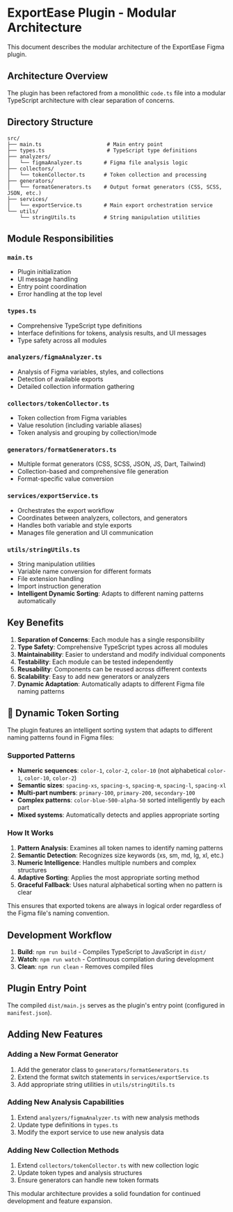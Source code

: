 # ExportEase Plugin - Modular Architecture

This document describes the modular architecture of the ExportEase Figma plugin.

## Architecture Overview

The plugin has been refactored from a monolithic `code.ts` file into a modular TypeScript architecture with clear separation of concerns.

## Directory Structure

```
src/
├── main.ts                     # Main entry point
├── types.ts                    # TypeScript type definitions
├── analyzers/
│   └── figmaAnalyzer.ts       # Figma file analysis logic
├── collectors/
│   └── tokenCollector.ts      # Token collection and processing
├── generators/
│   └── formatGenerators.ts    # Output format generators (CSS, SCSS, JSON, etc.)
├── services/
│   └── exportService.ts       # Main export orchestration service
└── utils/
    └── stringUtils.ts         # String manipulation utilities
```

## Module Responsibilities

### `main.ts`
- Plugin initialization
- UI message handling
- Entry point coordination
- Error handling at the top level

### `types.ts`
- Comprehensive TypeScript type definitions
- Interface definitions for tokens, analysis results, and UI messages
- Type safety across all modules

### `analyzers/figmaAnalyzer.ts`
- Analysis of Figma variables, styles, and collections
- Detection of available exports
- Detailed collection information gathering

### `collectors/tokenCollector.ts`
- Token collection from Figma variables
- Value resolution (including variable aliases)
- Token analysis and grouping by collection/mode

### `generators/formatGenerators.ts`
- Multiple format generators (CSS, SCSS, JSON, JS, Dart, Tailwind)
- Collection-based and comprehensive file generation
- Format-specific value conversion

### `services/exportService.ts`
- Orchestrates the export workflow
- Coordinates between analyzers, collectors, and generators
- Handles both variable and style exports
- Manages file generation and UI communication

### `utils/stringUtils.ts`
- String manipulation utilities
- Variable name conversion for different formats
- File extension handling
- Import instruction generation
- **Intelligent Dynamic Sorting**: Adapts to different naming patterns automatically

## Key Benefits

1. **Separation of Concerns**: Each module has a single responsibility
2. **Type Safety**: Comprehensive TypeScript types across all modules
3. **Maintainability**: Easier to understand and modify individual components
4. **Testability**: Each module can be tested independently
5. **Reusability**: Components can be reused across different contexts
6. **Scalability**: Easy to add new generators or analyzers
7. **Dynamic Adaptation**: Automatically adapts to different Figma file naming patterns

## 🎯 Dynamic Token Sorting

The plugin features an intelligent sorting system that adapts to different naming patterns found in Figma files:

### Supported Patterns
- **Numeric sequences**: `color-1`, `color-2`, `color-10` (not alphabetical `color-1`, `color-10`, `color-2`)
- **Semantic sizes**: `spacing-xs`, `spacing-s`, `spacing-m`, `spacing-l`, `spacing-xl`
- **Multi-part numbers**: `primary-100`, `primary-200`, `secondary-100`
- **Complex patterns**: `color-blue-500-alpha-50` sorted intelligently by each part
- **Mixed systems**: Automatically detects and applies appropriate sorting

### How It Works
1. **Pattern Analysis**: Examines all token names to identify naming patterns
2. **Semantic Detection**: Recognizes size keywords (xs, sm, md, lg, xl, etc.)
3. **Numeric Intelligence**: Handles multiple numbers and complex structures
4. **Adaptive Sorting**: Applies the most appropriate sorting method
5. **Graceful Fallback**: Uses natural alphabetical sorting when no pattern is clear

This ensures that exported tokens are always in logical order regardless of the Figma file's naming convention.

## Development Workflow

1. **Build**: `npm run build` - Compiles TypeScript to JavaScript in `dist/`
2. **Watch**: `npm run watch` - Continuous compilation during development
3. **Clean**: `npm run clean` - Removes compiled files

## Plugin Entry Point

The compiled `dist/main.js` serves as the plugin's entry point (configured in `manifest.json`).

## Adding New Features

### Adding a New Format Generator
1. Add the generator class to `generators/formatGenerators.ts`
2. Extend the format switch statements in `services/exportService.ts`
3. Add appropriate string utilities in `utils/stringUtils.ts`

### Adding New Analysis Capabilities
1. Extend `analyzers/figmaAnalyzer.ts` with new analysis methods
2. Update type definitions in `types.ts`
3. Modify the export service to use new analysis data

### Adding New Collection Methods
1. Extend `collectors/tokenCollector.ts` with new collection logic
2. Update token types and analysis structures
3. Ensure generators can handle new token formats

This modular architecture provides a solid foundation for continued development and feature expansion. 
